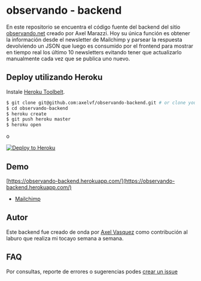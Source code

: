 # observando - backend

En este repositorio se encuentra el código fuente del backend del sitio [observando.net](https://observando.net) creado por Axel Marazzi.
Hoy su única función es obtener la información desde el newsletter de Mailchimp y parsear la respuesta devolviendo un JSON que luego es consumido por el frontend para mostrar en tiempo real los último 10 newsletters evitando tener que actualizarlo manualmente cada vez que se publica uno nuevo. 

## Deploy utilizando Heroku

Instale [Heroku Toolbelt](https://toolbelt.heroku.com/).

```sh
$ git clone git@github.com:axelvf/observando-backend.git # or clone your own fork
$ cd observando-backend
$ heroku create
$ git push heroku master
$ heroku open
```

o

[![Deploy to Heroku](https://www.herokucdn.com/deploy/button.png)](https://heroku.com/deploy)

## Demo
[https://observando-backend.herokuapp.com/](https://observando-backend.herokuapp.com/)

* [Mailchimp](https://observando-backend.herokuapp.com/mailchimp.php)

## Autor
Este backend fue creado de onda por [Axel Vasquez](https://axelvf.com.ar) como contribución al laburo que realiza mi tocayo semana a semana.

## FAQ
Por consultas, reporte de errores o sugerencias podes [crear un issue](https://github.com/axelvf/observando-backend/issues)
